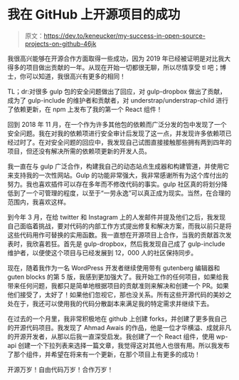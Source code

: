 # 我在 GitHub 上开源项目的成功

> 原文：<https://dev.to/keneucker/my-success-in-open-source-projects-on-github-46jk>

我很高兴能够在开源合作方面取得一些成功，因为 2019 年已经被证明是对比我大得多的项目做出贡献的一年。从现在开始一切都很无聊，所以尽情享受 tl 吧；博士，你可以知道，我很高兴有更多的相同！

TL；dr:对很多 gulp 包的安全问题做出了回应，对 gulp-dropbox 做出了贡献，成为了 gulp-include 的维护者和贡献者，对 understrap/understrap-child 进行了依赖更新，在 npm 上发布了我的第一个 React 组件！

回到 2018 年 11 月，在一个作为许多其他包的依赖而广泛分发的包中发现了一个安全问题。我在对我的依赖项进行安全审计后发现了这一点，并发现许多依赖项已经过时了。在对安全问题的回应中，我发现自己试图直接接触那些拥有两到四年的项目，但还没有解决所需的依赖项更新的开发人员。

我一直在与 gulp 广泛合作，构建我自己的动态站点生成器和构建管道，并使用它来支持我的一次性网站。Gulp 的功能非常强大，我非常感谢所有为这个库付出的努力。我也喜欢插件可以存在多年而不修改代码的事实。gulp 社区真的将划分降低到了一个可管理的程度，以至于“一劳永逸”可以真正成为现实。当然，在合理的范围内，我喜欢这样。

到今年 3 月，在给 twitter 和 Instagram 上的人发邮件并提及他们之后，我发现自己面临着挑战，要对代码的内部工作方式提出修复和解决方案，而我以前只是将这些代码用作可替换的实用函数。我一直想在开源项目上合作，当我的贡献首次发表时，我欣喜若狂。首先是 gulp-dropbox，然后我发现自己成了 gulp-include 维护者，以便使这个项目与已经发展到 12，000 人的社区保持同步。

现在，随着我作为一名 WordPress 开发者继续使用带有 gutenberg 编辑器和 guten blocks 的第 5 版，我感到更加强大了。我开始工作的任何项目，如果给我带来任何问题，我都只是简单地根据项目的贡献准则来解决和创建一个 PR。如果他们接受了，太好了！如果他们忽视它，那也没关系。所有这些开源代码的美妙之处在于，我还可以使用我的代码分散副本来满足我的特定需求并继续下去。

在过去的一个月里，我非常积极地在 github 上创建 forks，并创建了更多我自己的开源代码项目。我发现了 Ahmad Awais 的作品，他是一位才华横溢、成就非凡的开源开发者，从那以后我一直深受启发。我创建了一个 React 组件，使用 wp-api 创建一个下拉列表来选择一篇文章，我觉得这对其他人也很有用。所以我发布了那个组件，并希望在将来有一个更新，在那个项目上有更多的成功！

开源万岁！自由代码万岁！合作万岁！